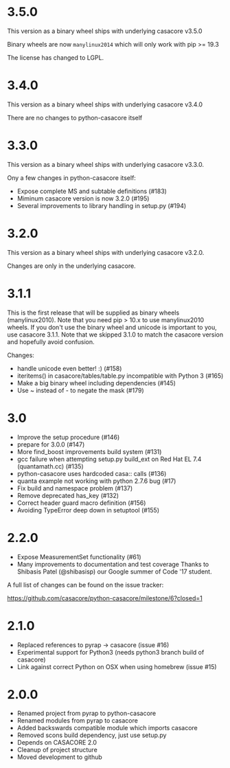 # 3.5.0

This version as a binary wheel ships with underlying casacore v3.5.0

Binary wheels are now `manylinux2014` which will only work with pip >= 19.3

The license has changed to LGPL.


# 3.4.0

This version as a binary wheel ships with underlying casacore v3.4.0

There are no changes to python-casacore itself


# 3.3.0

This version as a binary wheel ships with underlying casacore v3.3.0.

Ony a few changes in python-casacore itself:

 - Expose complete MS and subtable definitions (#183)
 - Miminum casacore version is now 3.2.0 (#195)
 - Several improvements to library handling in setup.py (#194)


# 3.2.0

This version as a binary wheel ships with underlying casacore v3.2.0.

Changes are only in the underlying casacore.


# 3.1.1

This is the first release that will be supplied as binary wheels
(manylinux2010). Note that you need pip > 10.x to use manylinux2010 wheels.
If you don't use the binary wheel and unicode is important to you, use
casacore 3.1.1. Note that we skipped 3.1.0 to match the casacore version
and hopefully avoid confusion.

Changes:

 - handle unicode even better! :) (#158)
 - iteritems() in casacore/tables/table.py incompatible with Python 3 (#165)
 - Make a big binary wheel including dependencies (#145)
 - Use ~ instead of - to negate the mask (#179)
 
 
# 3.0

 - Improve the setup procedure (#146)
 - prepare for 3.0.0 (#147)
 - More find_boost improvements  build system (#131)
 - gcc failure when attempting setup.py build_ext on Red Hat EL 7.4 (quantamath.cc) (#135)
 - python-casacore uses hardcoded casa:: calls (#136)
 - quanta example not working with python 2.7.6 bug (#17)
 - Fix build and namespace problem (#137)
 - Remove deprecated has_key (#132)
 - Correct header guard macro definition (#156)
 - Avoiding TypeError deep down in setuptool (#155)


# 2.2.0

 - Expose MeasurementSet functionality (#61)
 - Many improvements to documentation and test coverage
   Thanks to Shibasis Patel (@shibasisp) our Google summer of Code '17 student.
 
 A full list of changes can be found on the issue tracker:
 
 https://github.com/casacore/python-casacore/milestone/6?closed=1
 

# 2.1.0


 - Replaced references to pyrap -> casacore (issue #16)
 - Experimental support for Python3 (needs python3 branch build of casacore)
 - Link against correct Python on OSX when using homebrew (issue #15)


# 2.0.0

- Renamed project from pyrap to python-casacore
- Renamed modules from pyrap to casacore
- Added backswards compatible module which imports casacore
- Removed scons build dependency, just use setup.py 
- Depends on CASACORE 2.0
- Cleanup of project structure
- Moved development to github
